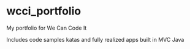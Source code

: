 # wcci_portfolio
My portfolio for We Can Code It

Includes code samples katas and fully realized apps built in MVC Java
